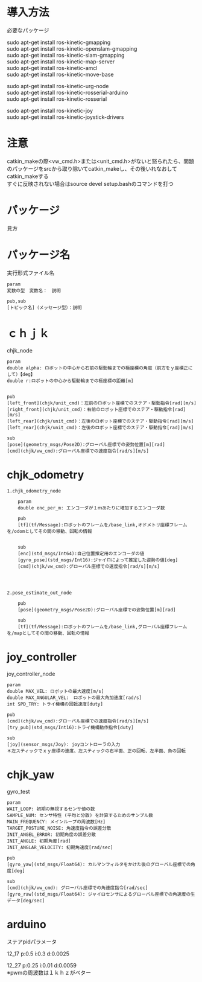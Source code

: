 # 導入方法

必要なパッケージ  

sudo apt-get install ros-kinetic-gmapping  
sudo apt-get install ros-kinetic-openslam-gmapping  
sudo apt-get install ros-kinetic-slam-gmapping  
sudo apt-get install ros-kinetic-map-server  
sudo apt-get install ros-kinetic-amcl  
sudo apt-get install ros-kinetic-move-base  

sudo apt-get install ros-kinetic-urg-node  
sudo apt-get install ros-kinetic-rosserial-arduino  
sudo apt-get install ros-kinetic-rosserial  

sudo apt-get install ros-kinetic-joy  
sudo apt-get install ros-kinetic-joystick-drivers  


# 注意

catkin_makeの際<vw_cmd.h>または<unit_cmd.h>がないと怒られたら、問題のパッケージをsrcから取り除いてcatkin_makeし、その後いれなおしてcatkin_makeする  
すぐに反映されない場合はsource devel setup.bashのコマンドを打つ  





# パッケージ  

見方  

# パッケージ名

実行形式ファイル名

	param  
	変数の型　変数名：　説明  

	pub,sub  
	[トピック名]（メッセージ型）：説明  


# ｃｈｊｋ 

chjk_node  

	param  
	double alpha: ロボットの中心から右前の駆動輪までの極座標の角度（前方をｙ座標正にして）【deg】  
	double r:ロボットの中心から駆動輪までの極座標の距離[m]  


	pub  
	[left_front](chjk/unit_cmd)：左前のロボット座標でのステア・駆動指令[rad][m/s]  
	[right_front](chjk/unit_cmd)：右前のロボット座標でのステア・駆動指令[rad][m/s]  
	[left_rear](chjk/unit_cmd)：左後のロボット座標でのステア・駆動指令[rad][m/s]  
	[left_rear](chjk/unit_cmd)：左後のロボット座標でのステア・駆動指令[rad][m/s]  

	sub  
	[pose](geometry_msgs/Pose2D):グローバル座標での姿勢位置[m][rad]  
	[cmd](chjk/vw_cmd):グローバル座標での速度指令[rad/s][m/s]  


# chjk_odometry  

	1.chjk_odometry_node

		param
		double enc_per_m: エンコーダが１ｍあたりに増加するエンコーダ数

		pub
		[tf](tf/Message):ロボットのフレームを/base_link,オドメトリ座標フレームを/odomとしてその間の移動、回転の情報


		sub
		[enc](std_msgs/Int64):自己位置推定用のエンコーダの値
		[gyro_pose](std_msgs/Int16):ジャイロによって推定した姿勢の値[deg]
		[cmd](chjk/vw_cmd):グローバル座標での速度指令[rad/s][m/s]




	2.pose_estimate_out_node

		pub
		[pose](geometry_msgs/Pose2D):グローバル座標での姿勢位置[m][rad]

		sub
		[tf](tf/Message):ロボットのフレームを/base_link,グローバル座標フレームを/mapとしてその間の移動、回転の情報



# joy_controller 

joy_controller_node  

	param  
	double MAX_VEL: ロボットの最大速度[m/s]  
	double MAX_ANGULAR_VEL:　ロボットの最大角加速度[rad/s]  
	int SPD_TRY: トライ機構の回転速度[duty]

	pub  
	[cmd](chjk/vw_cmd):グローバル座標での速度指令[rad/s][m/s]  
	[try_pub](std_msgs/Int16):トライ機構動作指令[duty]

	sub  
	[joy](sensor_msgs/Joy): joyコントローラの入力  
	＊左スティックでｘｙ座標の速度、左スティックの右半面、正の回転、左半面、負の回転  


# chjk_yaw 

gyro_test  

	param
	WAIT_LOOP: 初期の無視するセンサ値の数
	SAMPLE_NUM: センサ特性 (平均と分散) を計算するためのサンプル数
	MAIN_FREQUENCY: メインループの周波数[Hz]
	TARGET_POSTURE_NOISE: 角速度指令の誤差分散
	INIT_ANGEL_ERROR: 初期角度の誤差分散
	INIT_ANGLE: 初期角度[rad]
	INIT_ANGLAR_VELOCITY: 初期角速度[rad/sec]

	pub  
	[gyro_yaw](std_msgs/Float64): カルマンフィルタをかけた後のグローバル座標での角度[deg]

	sub  
	[cmd](chjk/vw_cmd): グローバル座標での角速度指令[rad/sec]  
	[gyro_raw](std_msgs/Float64): ジャイロセンサによるグローバル座標での角速度の生データ[deg/sec]  
	
	
	
# arduino  

ステアpidパラメータ  

12_17 p:0.5 i:0.3 d:0.0025  

12_27 p:0.25 i:0.01 d:0.0059  
※pwmの周波数は１ｋｈｚがベター








